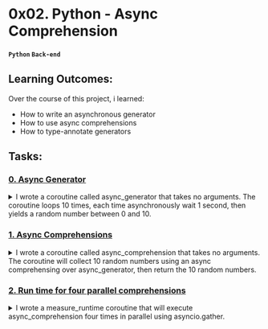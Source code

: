 # 0x02. Python - Async Comprehension
#### `Python` `Back-end`

## Learning Outcomes:
Over the course of this project, i learned:
- How to write an asynchronous generator
- How to use async comprehensions
- How to type-annotate generators

## Tasks:

### [0. Async Generator](./0-async_generator.py)
<details><summary> I wrote  a coroutine called async_generator that takes no arguments. The coroutine loops 10 times, each time asynchronously wait 1 second, then yields a random number between 0 and 10. </summary><br>

#### Output:
```
simontagbor@ubuntu:~/0x02$ cat 0-main.py
#!/usr/bin/env python3
import asyncio

async_generator = __import__('0-async_generator').async_generator

async def print_yielded_values():
    result = []
    async for i in async_generator():
        result.append(i)
    print(result)

asyncio.run(print_yielded_values())

simontagbor@ubuntu:~/0x02$ ./0-main.py
[0.9663727496594015, 8.261936687465552, 0.5528219747790605, 2.585038182588586, 7.167781156792787, 7.973445876332369, 8.34438916552449, 2.4344384042993777, 2.854908756914767, 9.535089550908602]

```
</details>

### [1. Async Comprehensions](./1-async_comprehension.py)
<details><summary> I wrote a coroutine called async_comprehension that takes no arguments. The coroutine will collect 10 random numbers using an async comprehensing over async_generator, then return the 10 random numbers. </summary><br>

#### Output:
```
simontagbor@ubuntu:~/0x02$ cat 1-main.py
#!/usr/bin/env python3

import asyncio

async_comprehension = __import__('1-async_comprehension').async_comprehension

async def main():
    print(await async_comprehension())

asyncio.run(main())

simontagbor@ubuntu:~/0x02$ ./1-main.py
[8.50030478415313, 0.4731139672368344, 6.890311985446557, 3.8025572102464326, 8.491030504740187, 4.287389539831404, 7.150701429787124, 0.8710267183340311, 8.108020739727831, 7.193454802259802]

```
</details>

### [2. Run time for four parallel comprehensions](./2-measure_runtime.py)
<details><summary> I wrote a measure_runtime coroutine that will execute async_comprehension four times in parallel using asyncio.gather. </summary><br>

#### Output:
```
simontagbor@ubuntu:~/0x02$ cat 2-main.py
#!/usr/bin/env python3

import asyncio

measure_runtime = __import__('2-measure_runtime').measure_runtime

async def main():
    return await measure_runtime()

print(asyncio.run(main()))

simontagbor@ubuntu:~/0x02$ ./2-main.py
10.106887817382812

```
</details>

